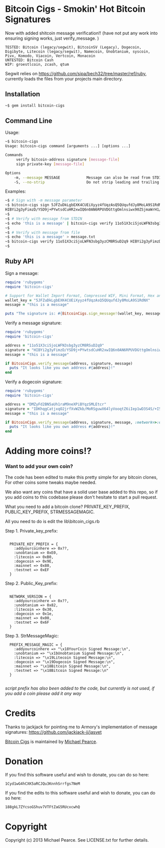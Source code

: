 # Bitcoin Cigs - Smokin' Hot Bitcoin Signatures
Now with added shitcoin message verification!! (have not put any work into ensuring signing works, just verify_message. )
```
TESTED: Bitcoin (legacy/segwit), BitcoinSV (Legacy), Dogecoin, Digibyte, Litecoin (legacy/segwit), Namecoin, Unobtanium, syscoin, Pivx, Komodo, Viacoin, Vertcoin, Monacoin
UNTESTED: Bitcoin Cash
WIP: groestlcoin, zcash, qtum
```
Segwit relies on https://github.com/sipa/bech32/tree/master/ref/ruby, currently loads the files from your projects main directory.

## Installation

```sh
~$ gem install bitcoin-cigs
```

## Command Line

Usage:
```sh
~$ bitcoin-cigs 
Usage: bitcoin-cigs command [arguments ...] [options ...]

Commands
     verify bitcoin-address signature [message-file]
     sign private-key [message-file]

Options
    -m, --message MESSAGE            Message can also be read from STDIN
    -S, --no-strip                   Do not strip leading and trailing whitespace from message (stripped by default)
```

Examples:
```sh
~$ # Sign with -m message parameter
~$ bitcoin-cigs sign 5JFZuDkLgbEXK4CUEiXyyz4fUqzAsQ5QUqufdJy8MoLA9S1RdNX -m 'this is a message'
HIBYi2g3yFimzD/YSD9j+PYwtsdCuHR2xwIQ6n0AN6RPUVDGttgOmlnsiwx90ZSjmaWrH1/HwrINJbaP7eMA6V4=
~$ 
~$ # Verify with message from STDIN
~$ echo 'this is a message' | bitcoin-cigs verify 11o51X3ciSjoLWFN3sbg3yzCM8RSuD2q9 HIBYi2g3yFimzD/YSD9j+PYwtsdCuHR2xwIQ6n0AN6RPUVDGttgOmlnsiwx90ZSjmaWrH1/HwrINJbaP7eMA6V4=
~$ 
~$ # Verify with message from file
~$ echo 'this is a message' > message.txt
~$ bitcoin-cigs verify 11o51X3ciSjoLWFN3sbg3yzCM8RSuD2q9 HIBYi2g3yFimzD/YSD9j+PYwtsdCuHR2xwIQ6n0AN6RPUVDGttgOmlnsiwx90ZSjmaWrH1/HwrINJbaP7eMA6V4= message.txt
~$ 
```

## Ruby API

Sign a message:
```ruby
require 'rubygems'
require 'bitcoin-cigs'

# Support for Wallet Import Format, Compressed WIF, Mini Format, Hex and Base64 wallets
wallet_key = "5JFZuDkLgbEXK4CUEiXyyz4fUqzAsQ5QUqufdJy8MoLA9S1RdNX"
message = "this is a message"

puts "The signature is: #{BitcoinCigs.sign_message!(wallet_key, message)}"
```

Verify a message signature:
```ruby
require 'rubygems'
require 'bitcoin-cigs'

address = "11o51X3ciSjoLWFN3sbg3yzCM8RSuD2q9"
signature = "HIBYi2g3yFimzD/YSD9j+PYwtsdCuHR2xwIQ6n0AN6RPUVDGttgOmlnsiwx90ZSjmaWrH1/HwrINJbaP7eMA6V4="
message = "this is a message"

if BitcoinCigs.verify_message(address, signature, message)
  puts "It looks like you own address #{address}!"
end
```

Verify a dogecoin signature:
```ruby
require 'rubygems'
require 'bitcoin-cigs'

address = "DMZyFd2BN5aUh1raM9neXPiBYqzSMLEtcr"
signature = "IDKhqgCatjxqO2jrfXvWZkb/MoRSguwX64lyVooqtZ6iIep1wD3S4S/+I5ROvI/xZtfRwz5T2+IqW9zGGXOXT70="
message = "this is a message"

if BitcoinCigs.verify_message(address, signature, message, :network=>:dogecoin)
  puts "It looks like you own address #{address}!"
end
```
# Adding more coins!?

### Want to add your own coin?

The code has been edited to make this pretty simple for any bitcoin clones, For other coins some tweaks maybe needed.

We also want any coins that have a solid user base added to this repo, so if you add coins to this codebase please don't hesitate to start a pull request.

What you need to add a bitcoin clone? PRIVATE_KEY_PREFIX, PUBLIC_KEY_PREFIX, STRMESSAGEMAGIC.

All you need to do is edit the lib\bitcoin_cigs.rb

Step 1. Private_key_prefix:
```

  PRIVATE_KEY_PREFIX = {
    :addyourcoinhere => 0x??,
    :unobtanium => 0xE0,
    :litecoin => 0xB0,
    :dogecoin => 0x9E,
    :mainnet => 0x80,
    :testnet => 0xEF
  }
```
Step 2. Public_Key_prefix:
``` 

  NETWORK_VERSION = {
    :addyourcoinhere => 0x??,
    :unobtanium => 0x82,
    :litecoin => 0x30,
    :dogecoin => 0x1e,
    :mainnet => 0x00,
    :testnet => 0x6F
  }
```
Step 3. StrMessageMagic:
```  
  PREFIX_MESSAGE_MAGIC = {
    :addyourcoinhere => "\x18YourCoin Signed Message:\n",
    :unobtanium => "\x1bUnobtanium Signed Message:\n",
    :litecoin => "\x19Litecoin Signed Message:\n",
    :dogecoin => "\x19Dogecoin Signed Message:\n",
    :mainnet => "\x18Bitcoin Signed Message:\n",
    :testnet => "\x18Bitcoin Signed Message:\n"
  }
  
```

_script prefix has also been added to the code, but currently is not used, if you add a coin please add it any way_


# Credits

Thanks to jackjack for pointing me to Armory's implementation of message signatures:
https://github.com/jackjack-jj/jasvet

[Bitcoin Cigs](https://github.com/michaelgpearce/bitcoin-cigs) is maintained by [Michael Pearce](https://github.com/michaelgpearce).

# Donation

If you find this software useful and wish to donate, you can do so here:
```
1Cyd1wG4hCXK5aRCJQu3KnnhSrrfgs7NeM
```
If you find the edits to this software useful and wish to donate, you can do so here:
```
188gkL7ZYcsoGShuv7VTFtZaG5RUcxcwhQ
```

# Copyright

Copyright (c) 2013 Michael Pearce. See LICENSE.txt for further details.

